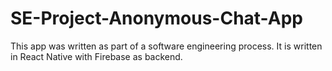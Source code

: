 # SE-Project-Anonymous-Chat-App
This app was written as part of a software engineering process. It is written in React Native with Firebase as backend.
